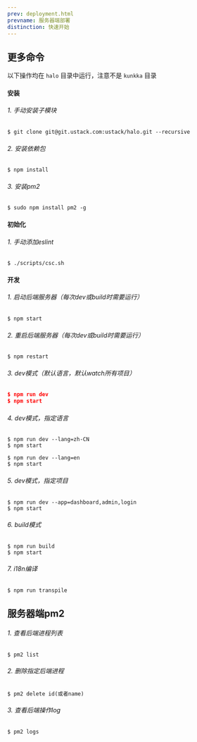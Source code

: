 ```yaml
---
prev: deployment.html
prevname: 服务器端部署
distinction: 快速开始
---
```

## 更多命令

以下操作均在 `halo` 目录中运行，注意不是 `kunkka` 目录

#### 安装

###### 1. 手动安装子模块

```
$ git clone git@git.ustack.com:ustack/halo.git --recursive
```

###### 2. 安装依赖包

```
$ npm install
```

###### 3. 安装pm2

```
$ sudo npm install pm2 -g
```

#### 初始化

###### 1. 手动添加eslint

```
$ ./scripts/csc.sh
```

#### 开发

###### 1. 启动后端服务器（每次dev或build时需要运行）

```
$ npm start
```

###### 2. 重启后端服务器（每次dev或build时需要运行）

```
$ npm restart
```

###### 3. dev模式（默认语言，默认watch所有项目）

``` json
$ npm run dev
$ npm start
```

###### 4. dev模式，指定语言

```
$ npm run dev --lang=zh-CN
$ npm start
```

```
$ npm run dev --lang=en
$ npm start
```

###### 5. dev模式，指定项目

```
$ npm run dev --app=dashboard,admin,login
$ npm start
```

###### 6. build模式

```
$ npm run build
$ npm start
```

###### 7. i18n编译

```
$ npm run transpile
```

## 服务器端pm2

###### 1. 查看后端进程列表

```
$ pm2 list
```

###### 2. 删除指定后端进程

```
$ pm2 delete id(或者name)
```

###### 3. 查看后端操作log

```
$ pm2 logs
```